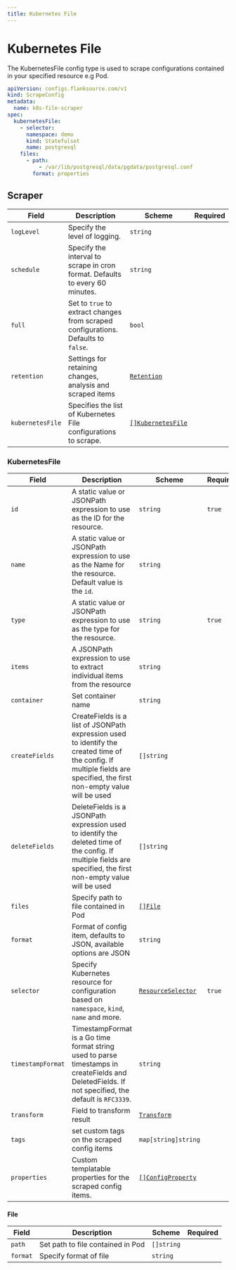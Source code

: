 ```yaml
---
title: Kubernetes File
---
```


# <Icon name="k8s-pod"/> Kubernetes File

The KubernetesFile config type is used to scrape configurations contained in your specified resource e.g Pod.

```yaml title='k8s-file-scraper.yaml'
apiVersion: configs.flanksource.com/v1
kind: ScrapeConfig
metadata:
  name: k8s-file-scraper
spec:
  kubernetesFile:
    - selector:
      namespace: demo
      kind: Statefulset
      name: postgresql
    files:
      - path:
          - /var/lib/postgresql/data/pgdata/postgresql.conf
        format: properties
```

## Scraper

| Field            | Description                                                                        | Scheme                                       | Required |
| ---------------- | ---------------------------------------------------------------------------------- | -------------------------------------------- | -------- |
| `logLevel`       | Specify the level of logging.                                                      | `string`                                     |          |
| `schedule`       | Specify the interval to scrape in cron format. Defaults to every 60 minutes.       | `string`                                     |          |
| `full`           | Set to `true` to extract changes from scraped configurations. Defaults to `false`. | `bool`                                       |          |
| `retention`      | Settings for retaining changes, analysis and scraped items                         | [`Retention`](/config-db/concepts/retention) |          |
| `kubernetesFile` | Specifies the list of Kubernetes File configurations to scrape.                    | [`[]KubernetesFile`](#kubernetesfile)        |          |

### KubernetesFile

| Field             | Description                                                                                                                                                             | Scheme                                                  | Required |
| ----------------- | ----------------------------------------------------------------------------------------------------------------------------------------------------------------------- | ------------------------------------------------------- | -------- |
| `id`              | A static value or JSONPath expression to use as the ID for the resource.                                                                                                | `string`                                                | `true`   |
| `name`            | A static value or JSONPath expression to use as the Name for the resource. Default value is the `id`.                                                                   | `string`                                                |          |
| `type`            | A static value or JSONPath expression to use as the type for the resource.                                                                                              | `string`                                                | `true`   |
| `items`           | A JSONPath expression to use to extract individual items from the resource                                                                                              | `string`                                                |          |
| `container`       | Set container name                                                                                                                                                      | `string`                                                |          |
| `createFields`    | CreateFields is a list of JSONPath expression used to identify the created time of the config. If multiple fields are specified, the first non-empty value will be used | `[]string`                                              |          |
| `deleteFields`    | DeleteFields is a JSONPath expression used to identify the deleted time of the config. If multiple fields are specified, the first non-empty value will be used         | `[]string`                                              |          |
| `files`           | Specify path to file contained in Pod                                                                                                                                   | [`[]File`](#file)                                       |          |
| `format`          | Format of config item, defaults to JSON, available options are JSON                                                                                                     | `string`                                                |          |
| `selector`        | Specify Kubernetes resource for configuration based on `namespace`, `kind`, `name` and more.                                                                            | [`ResourceSelector`](../../reference/resource-selector) | `true`   |
| `timestampFormat` | TimestampFormat is a Go time format string used to parse timestamps in createFields and DeletedFields. If not specified, the default is `RFC3339`.                      | `string`                                                |          |
| `transform`       | Field to transform result                                                                        | [`Transform`](/config-db/concepts/transform)                        |          |
| `tags`            | set custom tags on the scraped config items                                                                                                                             | `map[string]string`                                     |          |
| `properties`      | Custom templatable properties for the scraped config items.                                                                                                             | [`[]ConfigProperty`](/reference/config-db/properties)          |          |

#### File

| Field    | Description                       | Scheme     | Required |
| -------- | --------------------------------- | ---------- | -------- |
| `path`   | Set path to file contained in Pod | `[]string` |          |
| `format` | Specify format of file            | `string`   |          |

